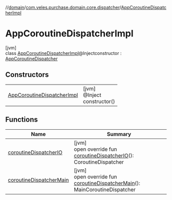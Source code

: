 //[domain](../../../index.md)/[com.veles.purchase.domain.core.dispatcher](../index.md)/[AppCoroutineDispatcherImpl](index.md)

# AppCoroutineDispatcherImpl

[jvm]\
class [AppCoroutineDispatcherImpl](index.md)@Injectconstructor : [AppCoroutineDispatcher](../-app-coroutine-dispatcher/index.md)

## Constructors

| | |
|---|---|
| [AppCoroutineDispatcherImpl](-app-coroutine-dispatcher-impl.md) | [jvm]<br>@Inject<br>constructor() |

## Functions

| Name | Summary |
|---|---|
| [coroutineDispatcherIO](coroutine-dispatcher-i-o.md) | [jvm]<br>open override fun [coroutineDispatcherIO](coroutine-dispatcher-i-o.md)(): CoroutineDispatcher |
| [coroutineDispatcherMain](coroutine-dispatcher-main.md) | [jvm]<br>open override fun [coroutineDispatcherMain](coroutine-dispatcher-main.md)(): MainCoroutineDispatcher |

